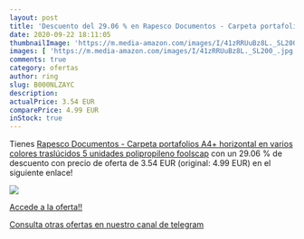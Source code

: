 ```yaml
---
layout: post
title: 'Descuento del 29.06 % en Rapesco Documentos - Carpeta portafolios'
date: 2020-09-22 18:11:05
thumbnailImage: 'https://m.media-amazon.com/images/I/41zRRUuBz8L._SL200_.jpg'
images: [ 'https://m.media-amazon.com/images/I/41zRRUuBz8L._SL200_.jpg' ]
comments: true
category: ofertas
author: ring
slug: B000NLZAYC
description:
actualPrice: 3.54 EUR
comparePrice: 4.99 EUR
inStock: true
---
```


Tienes [Rapesco Documentos - Carpeta portafolios A4+ horizontal  en varios colores traslúcidos  5 unidades  polipropileno  foolscap](https://www.amazon.com/dp/B000NLZAYC/?tag=redken08-20) con un 29.06 % de descuento con precio de oferta de 3.54 EUR (original: 4.99 EUR) en el siguiente enlace!

[![](https://m.media-amazon.com/images/I/41zRRUuBz8L._SL200_.jpg)](https://www.amazon.com/dp/B000NLZAYC/?tag=redken08-20)

[Accede a la oferta!!](https://www.amazon.com/dp/B000NLZAYC/?tag=redken08-20)

[Consulta otras ofertas en nuestro canal de telegram](https://t.me/s/ofertas25)
